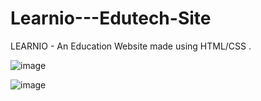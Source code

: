 # Learnio---Edutech-Site


LEARNIO - An Education Website made using HTML/CSS .

![image](https://user-images.githubusercontent.com/64315421/170812634-7eed7762-7393-4140-99c8-07bd0b441fc4.png)

![image](https://user-images.githubusercontent.com/64315421/170812648-91e44377-2713-45c7-8db1-09c4bcc12dc7.png)
